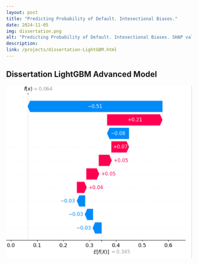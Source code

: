 ```yaml
---
layout: post
title: "Predicting Probability of Default. Intesectional Biases."
date: 2024-11-05
img: dissertation.png
alt: "Predicting Probability of Default. Intesectional Biases. SHAP values"
description: 
link: /projects/dissertation-LightGBM.html
---
```


<h2>Dissertation LightGBM Advanced Model</h2>

<a href="/projects/dissertation-LightGBM.html" target="_blank">
  <img src="/img/portfolio/dissertation.png" alt="Open PDF">
</a>
